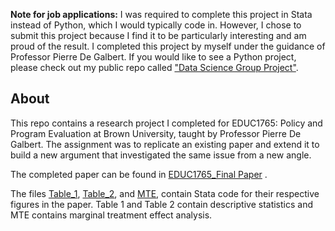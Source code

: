 **Note for job applications:** I was required to complete this project in Stata instead of Python, which I would typically code in. However, I chose to submit this project because I find it to be particularly interesting and am proud of the result. I completed this project by myself under the guidance of Professor Pierre De Galbert. If you would like to see a Python project, please check out my public repo called ["Data Science Group Project"](https://github.com/colbster5/Data-Science-Group-Project). 

## About

This repo contains a research project I completed for EDUC1765: Policy and Program Evaluation at Brown University, taught by Professor Pierre De Galbert. The assignment was to replicate an existing paper and extend it to build a new argument that investigated the same issue from a new angle.

The completed paper can be found in [EDUC1765_Final Paper](</Telesecundaria Project/EDUC1765_ Final Paper.pdf>) . 

The files [Table_1](</Telesecundaria Project/Table_1.do>), [Table_2](</Telesecundaria Project/Table_2.do>), and [MTE](</Telesecundaria Project/MTE.do>), contain Stata code for their respective figures in the paper. Table 1 and Table 2 contain descriptive statistics and MTE contains marginal treatment effect analysis. 
